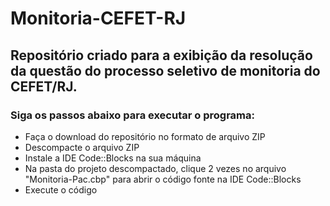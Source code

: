 # Monitoria-CEFET-RJ
## Repositório criado para a exibição da resolução da questão do processo seletivo de monitoria do CEFET/RJ.
### Siga os passos abaixo para executar o programa:
- Faça o download do repositório no formato de arquivo ZIP
- Descompacte o arquivo ZIP
- Instale a IDE Code::Blocks na sua máquina
- Na pasta do projeto descompactado, clique 2 vezes no arquivo "Monitoria-Pac.cbp" para abrir o código fonte na IDE Code::Blocks
- Execute o código
